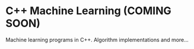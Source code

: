 # C++ Machine Learning (COMING SOON)
Machine learning programs in C++. Algorithm implementations and more...      
